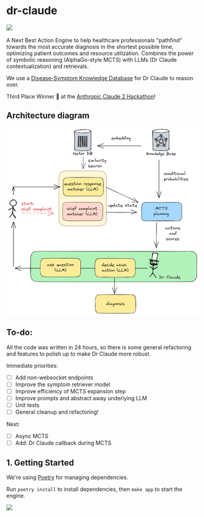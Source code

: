 # dr-claude

<img src="images/DrClaude.jpeg" width="128">

A Next Best Action Engine to help healthcare professionals "pathfind" towards the most accurate diagnosis in the shortest possible time, optimizing patient outcomes and resource utilization. Combines the power of symbolic reasoning (AlphaGo-style MCTS) with LLMs (Dr Claude contextualization) and retrievals.

We use a [Disease-Symptom Knowledge Database](https://people.dbmi.columbia.edu/~friedma/Projects/DiseaseSymptomKB/index.html) for Dr Claude to reason over.

Third Place Winner 🥉 at the [Anthropic Claude 2 Hackathon](https://claude2hackathon.devpost.com/)!

## Architecture diagram

<img src="images/architecture.png" width="780">

## To-do:

All the code was written in 24 hours, so there is some general refactoring and features to polish up to make Dr Claude more robust.

Immediate priorities:

- [ ] Add non-websocket endpoints
- [ ] Improve the symptom retriever model
- [ ] Improve efficiency of MCTS expansion step
- [ ] Improve prompts and abstract away underlying LLM
- [ ] Unit tests
- [ ] General cleanup and refactoring!

Next:

- [ ] Async MCTS
- [ ] Add: Dr Claude callback during MCTS

## 1. Getting Started

We're using [Poetry](https://python-poetry.org/docs/) for managing dependencies.

Run `poetry install` to install dependencies, then `make app` to start the engine.

<img src="images/demo.png" width="780">

